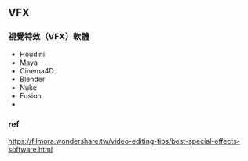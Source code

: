 ## VFX

### 視覺特效（VFX）軟體

- Houdini
- Maya
- Cinema4D
- Blender
- Nuke
- Fusion
- 

### ref 
https://filmora.wondershare.tw/video-editing-tips/best-special-effects-software.html
